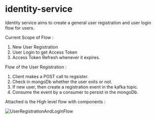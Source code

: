 # identity-service

Identity service aims to create a general user registration and user login flow for users. 

Current Scope of Flow : 
1. New User Registration 
2. User Login to get Access Token 
3. Access Token Refresh whenever it expires. 

Flow of the User Registration : 
  1. Client makes a POST call to regsister. 
  2. Check in mongoDb whether the user exits or not.
  3. If new user, then create a registration event in the kafka topic.
  4. Consume the event by a consumer to persist in the mongoDb.
  
  Attached is the High level flow with components :
 
 ![UserRegistrationAndLoginFlow](https://user-images.githubusercontent.com/13188958/142438867-c3b23ef5-4f97-4a28-9bea-acc54dc08446.png)
